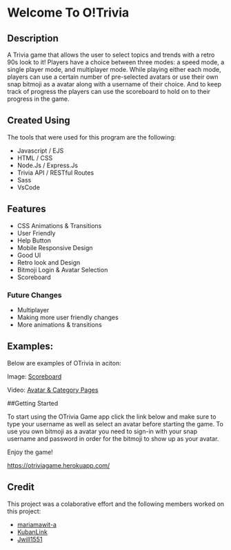 # Welcome To O!Trivia

## Description

A Trivia game that allows the user to select topics and trends with a retro 90s look to it! Players have a choice between three modes: a speed mode, a single player mode, and multiplayer mode. While playing either each mode, players can use a certain number of pre-selected avatars or use their own snap bitmoji as a avatar along with a username of their choice. And to keep track of progress the players can use the scoreboard to hold on to their progress in the game. 

## Created Using 

The tools that were used for this program are the following: 

- Javascript / EJS
- HTML / CSS
- Node.Js / Express.Js
- Trivia API / RESTful Routes 
- Sass
- VsCode 

## Features
- CSS Animations & Transitions 
- User Friendly
- Help Button 
- Mobile Responsive Design
- Good UI 
- Retro look and Design 
- Bitmoji Login & Avatar Selection
- Scoreboard

### Future Changes 
- Multiplayer 
- Making more user friendly changes
- More animations & transitions

## Examples: 

Below are examples of OTrivia in aciton:

Image:  [Scoreboard](https://drive.google.com/file/d/15Ezp-9KRb_eav7qrz-iBdLGCKjIqoXZy/view?usp=sharing)

Video:  [Avatar & Category Pages](https://drive.google.com/file/d/1caSMUj2gK5eLzwkQ3ZSyL9PsqlWQO3_U/view?usp=sharing)

##Getting Started

To start using the OTrivia Game app click the link below and make sure to type your username as well as select an avatar before starting the game. To use you own bitmoji as a avatar you need to sign-in with your snap username and password in order for the bitmoji to show up as your avatar.

Enjoy the game!

https://otriviagame.herokuapp.com/

## Credit

This project was a colaborative effort and the following members worked on this project:

- [mariamawit-a](https://github.com/mariamawit-a)
- [KubanLink](https://github.com/KubanLink)
- [Jwill1551](https://github.com/Jwill1551)

